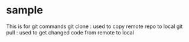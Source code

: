 # sample
This is for git commands 
git clone : used to copy remote repo to local
git pull : used to get changed code from remote to local
